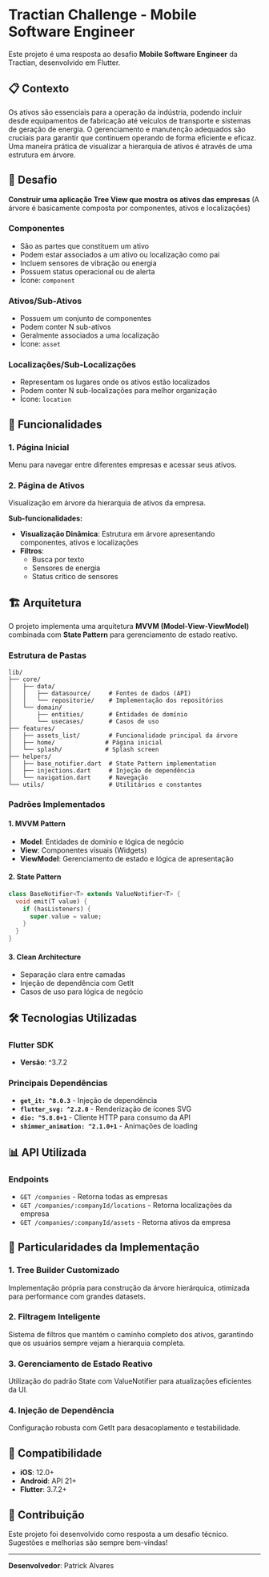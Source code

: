 # Tractian Challenge - Mobile Software Engineer

Este projeto é uma resposta ao desafio **Mobile Software Engineer** da Tractian, desenvolvido em Flutter.

## 📋 Contexto

Os ativos são essenciais para a operação da indústria, podendo incluir desde equipamentos de fabricação até veículos de transporte e sistemas de geração de energia. O gerenciamento e manutenção adequados são cruciais para garantir que continuem operando de forma eficiente e eficaz. Uma maneira prática de visualizar a hierarquia de ativos é através de uma estrutura em árvore.

## 🎯 Desafio

**Construir uma aplicação Tree View que mostra os ativos das empresas** (A árvore é basicamente composta por componentes, ativos e localizações)

### Componentes
- São as partes que constituem um ativo
- Podem estar associados a um ativo ou localização como pai
- Incluem sensores de vibração ou energia
- Possuem status operacional ou de alerta
- Ícone: `component`

### Ativos/Sub-Ativos
- Possuem um conjunto de componentes
- Podem conter N sub-ativos
- Geralmente associados a uma localização
- Ícone: `asset`

### Localizações/Sub-Localizações
- Representam os lugares onde os ativos estão localizados
- Podem conter N sub-localizações para melhor organização
- Ícone: `location`

## 🚀 Funcionalidades

### 1. Página Inicial
Menu para navegar entre diferentes empresas e acessar seus ativos.

### 2. Página de Ativos
Visualização em árvore da hierarquia de ativos da empresa.

**Sub-funcionalidades:**
- **Visualização Dinâmica**: Estrutura em árvore apresentando componentes, ativos e localizações
- **Filtros**:
  - Busca por texto
  - Sensores de energia
  - Status crítico de sensores

## 🏗️ Arquitetura

O projeto implementa uma arquitetura **MVVM (Model-View-ViewModel)** combinada com **State Pattern** para gerenciamento de estado reativo.

### Estrutura de Pastas

```
lib/
├── core/
│   ├── data/
│   │   ├── datasource/     # Fontes de dados (API)
│   │   └── repositorie/    # Implementação dos repositórios
│   └── domain/
│       ├── entities/       # Entidades de domínio
│       └── usecases/       # Casos de uso
├── features/
│   ├── assets_list/        # Funcionalidade principal da árvore
│   ├── home/              # Página inicial
│   └── splash/            # Splash screen
├── helpers/
│   ├── base_notifier.dart  # State Pattern implementation
│   ├── injections.dart     # Injeção de dependência
│   └── navigation.dart     # Navegação
└── utils/                  # Utilitários e constantes
```

### Padrões Implementados

#### 1. **MVVM Pattern**
- **Model**: Entidades de domínio e lógica de negócio
- **View**: Componentes visuais (Widgets)
- **ViewModel**: Gerenciamento de estado e lógica de apresentação

#### 2. **State Pattern**
```dart
class BaseNotifier<T> extends ValueNotifier<T> {
  void emit(T value) {
    if (hasListeners) {
      super.value = value;
    }
  }
}
```

#### 3. **Clean Architecture**
- Separação clara entre camadas
- Injeção de dependência com GetIt
- Casos de uso para lógica de negócio

## 🛠️ Tecnologias Utilizadas

### Flutter SDK
- **Versão**: ^3.7.2

### Principais Dependências
- **`get_it: ^8.0.3`** - Injeção de dependência
- **`flutter_svg: ^2.2.0`** - Renderização de ícones SVG
- **`dio: ^5.8.0+1`** - Cliente HTTP para consumo da API
- **`shimmer_animation: ^2.1.0+1`** - Animações de loading

## 📊 API Utilizada

### Endpoints
- `GET /companies` - Retorna todas as empresas
- `GET /companies/:companyId/locations` - Retorna localizações da empresa
- `GET /companies/:companyId/assets` - Retorna ativos da empresa

## 🎨 Particularidades da Implementação

### 1. **Tree Builder Customizado**
Implementação própria para construção da árvore hierárquica, otimizada para performance com grandes datasets.

### 2. **Filtragem Inteligente**
Sistema de filtros que mantém o caminho completo dos ativos, garantindo que os usuários sempre vejam a hierarquia completa.

### 3. **Gerenciamento de Estado Reativo**
Utilização do padrão State com ValueNotifier para atualizações eficientes da UI.

### 4. **Injeção de Dependência**
Configuração robusta com GetIt para desacoplamento e testabilidade.


## 📱 Compatibilidade

- **iOS**: 12.0+
- **Android**: API 21+
- **Flutter**: 3.7.2+

## 🤝 Contribuição

Este projeto foi desenvolvido como resposta a um desafio técnico. Sugestões e melhorias são sempre bem-vindas!

---

**Desenvolvedor**: Patrick Alvares

